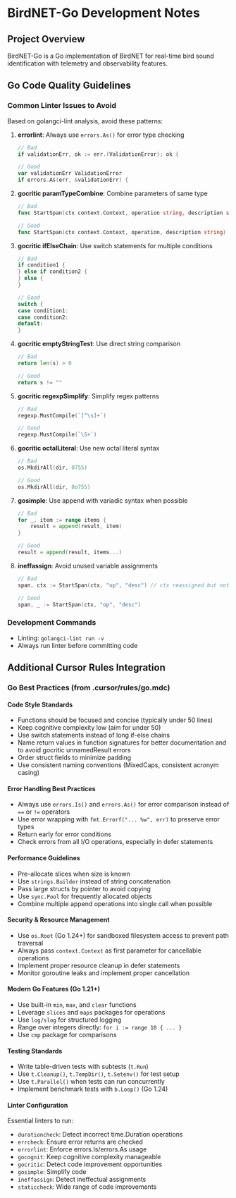 # BirdNET-Go Development Notes

## Project Overview
BirdNET-Go is a Go implementation of BirdNET for real-time bird sound identification with telemetry and observability features.

## Go Code Quality Guidelines

### Common Linter Issues to Avoid

Based on golangci-lint analysis, avoid these patterns:

1. **errorlint**: Always use `errors.As()` for error type checking
   ```go
   // Bad
   if validationErr, ok := err.(ValidationError); ok {
   
   // Good
   var validationErr ValidationError
   if errors.As(err, &validationErr) {
   ```

2. **gocritic paramTypeCombine**: Combine parameters of same type
   ```go
   // Bad
   func StartSpan(ctx context.Context, operation string, description string)
   
   // Good
   func StartSpan(ctx context.Context, operation, description string)
   ```

3. **gocritic ifElseChain**: Use switch statements for multiple conditions
   ```go
   // Bad
   if condition1 {
   } else if condition2 {
   } else {
   }
   
   // Good
   switch {
   case condition1:
   case condition2:
   default:
   }
   ```

4. **gocritic emptyStringTest**: Use direct string comparison
   ```go
   // Bad
   return len(s) > 0
   
   // Good
   return s != ""
   ```

5. **gocritic regexpSimplify**: Simplify regex patterns
   ```go
   // Bad
   regexp.MustCompile(`[^\s]+`)
   
   // Good
   regexp.MustCompile(`\S+`)
   ```

6. **gocritic octalLiteral**: Use new octal literal syntax
   ```go
   // Bad
   os.MkdirAll(dir, 0755)
   
   // Good
   os.MkdirAll(dir, 0o755)
   ```

7. **gosimple**: Use append with variadic syntax when possible
   ```go
   // Bad
   for _, item := range items {
       result = append(result, item)
   }
   
   // Good
   result = append(result, items...)
   ```

8. **ineffassign**: Avoid unused variable assignments
   ```go
   // Bad
   span, ctx := StartSpan(ctx, "op", "desc") // ctx reassigned but not used
   
   // Good
   span, _ := StartSpan(ctx, "op", "desc")
   ```

### Development Commands
- Linting: `golangci-lint run -v`
- Always run linter before committing code

## Additional Cursor Rules Integration

### Go Best Practices (from .cursor/rules/go.mdc)

#### Code Style Standards
- Functions should be focused and concise (typically under 50 lines)
- Keep cognitive complexity low (aim for under 50)
- Use switch statements instead of long if-else chains
- Name return values in function signatures for better documentation and to avoid gocritic unnamedResult errors
- Order struct fields to minimize padding
- Use consistent naming conventions (MixedCaps, consistent acronym casing)

#### Error Handling Best Practices
- Always use `errors.Is()` and `errors.As()` for error comparison instead of `==` or `!=` operators
- Use error wrapping with `fmt.Errorf("... %w", err)` to preserve error types
- Return early for error conditions
- Check errors from all I/O operations, especially in defer statements

#### Performance Guidelines
- Pre-allocate slices when size is known
- Use `strings.Builder` instead of string concatenation
- Pass large structs by pointer to avoid copying
- Use `sync.Pool` for frequently allocated objects
- Combine multiple append operations into single call when possible

#### Security & Resource Management
- Use `os.Root` (Go 1.24+) for sandboxed filesystem access to prevent path traversal
- Always pass `context.Context` as first parameter for cancellable operations
- Implement proper resource cleanup in defer statements
- Monitor goroutine leaks and implement proper cancellation

#### Modern Go Features (Go 1.21+)
- Use built-in `min`, `max`, and `clear` functions
- Leverage `slices` and `maps` packages for operations
- Use `log/slog` for structured logging
- Range over integers directly: `for i := range 10 { ... }`
- Use `cmp` package for comparisons

#### Testing Standards
- Write table-driven tests with subtests (`t.Run`)
- Use `t.Cleanup()`, `t.TempDir()`, `t.Setenv()` for test setup
- Use `t.Parallel()` when tests can run concurrently
- Implement benchmark tests with `b.Loop()` (Go 1.24)

#### Linter Configuration
Essential linters to run:
- `durationcheck`: Detect incorrect time.Duration operations
- `errcheck`: Ensure error returns are checked
- `errorlint`: Enforce errors.Is/errors.As usage
- `gocognit`: Keep cognitive complexity manageable
- `gocritic`: Detect code improvement opportunities
- `gosimple`: Simplify code
- `ineffassign`: Detect ineffectual assignments
- `staticcheck`: Wide range of code improvements